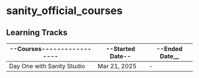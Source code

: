 # sanity_official_courses

## Learning Tracks
|--Courses-----------------|--Started Date--|--Ended Date__|
|--------------------------|----------------|--------------|
|Day One with Sanity Studio|Mar 21, 2025    |-|